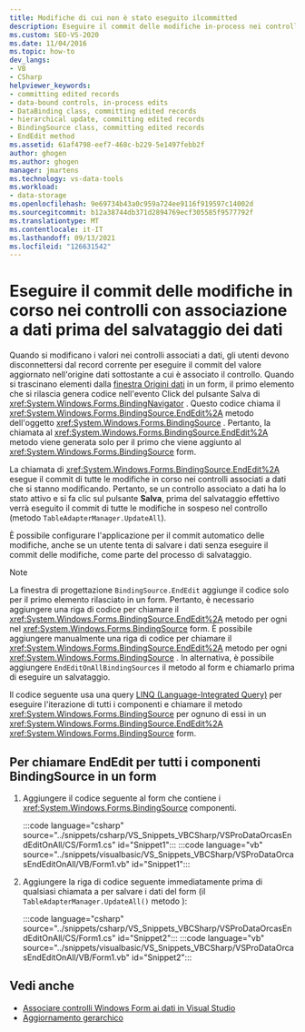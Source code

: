 ```yaml
---
title: Modifiche di cui non è stato eseguito ilcommitted
description: Eseguire il commit delle modifiche in-process nei controlli form associati Windows dati prima di salvare i dati. Chiamare EndEdit per tutti i componenti BindingSource in un form.
ms.custom: SEO-VS-2020
ms.date: 11/04/2016
ms.topic: how-to
dev_langs:
- VB
- CSharp
helpviewer_keywords:
- committing edited records
- data-bound controls, in-process edits
- DataBinding class, committing edited records
- hierarchical update, committing edited records
- BindingSource class, committing edited records
- EndEdit method
ms.assetid: 61af4798-eef7-468c-b229-5e1497febb2f
author: ghogen
ms.author: ghogen
manager: jmartens
ms.technology: vs-data-tools
ms.workload:
- data-storage
ms.openlocfilehash: 9e69734b43a0c959a724ee9116f919597c14002d
ms.sourcegitcommit: b12a38744db371d2894769ecf305585f9577792f
ms.translationtype: MT
ms.contentlocale: it-IT
ms.lasthandoff: 09/13/2021
ms.locfileid: "126631542"
---
```

# <a name="commit-in-process-edits-on-data-bound-controls-before-saving-data"></a>Eseguire il commit delle modifiche in corso nei controlli con associazione a dati prima del salvataggio dei dati

Quando si modificano i valori nei controlli associati a dati, gli utenti devono disconnettersi dal record corrente per eseguire il commit del valore aggiornato nell'origine dati sottostante a cui è associato il controllo. Quando si trascinano elementi dalla [finestra Origini dati](add-new-data-sources.md) in un form,  il primo elemento che si rilascia genera codice nell'evento Click del pulsante Salva di <xref:System.Windows.Forms.BindingNavigator> . Questo codice chiama il <xref:System.Windows.Forms.BindingSource.EndEdit%2A> metodo dell'oggetto <xref:System.Windows.Forms.BindingSource> . Pertanto, la chiamata al <xref:System.Windows.Forms.BindingSource.EndEdit%2A> metodo viene generata solo per il primo che viene aggiunto al <xref:System.Windows.Forms.BindingSource> form.

La chiamata di <xref:System.Windows.Forms.BindingSource.EndEdit%2A> esegue il commit di tutte le modifiche in corso nei controlli associati a dati che si stanno modificando. Pertanto, se un controllo associato a dati ha lo stato attivo e si fa clic sul pulsante **Salva**, prima del salvataggio effettivo verrà eseguito il commit di tutte le modifiche in sospeso nel controllo (metodo `TableAdapterManager.UpdateAll`).

È possibile configurare l'applicazione per il commit automatico delle modifiche, anche se un utente tenta di salvare i dati senza eseguire il commit delle modifiche, come parte del processo di salvataggio.

> [!NOTE]
> La finestra di progettazione `BindingSource.EndEdit` aggiunge il codice solo per il primo elemento rilasciato in un form. Pertanto, è necessario aggiungere una riga di codice per chiamare il <xref:System.Windows.Forms.BindingSource.EndEdit%2A> metodo per ogni nel <xref:System.Windows.Forms.BindingSource> form. È possibile aggiungere manualmente una riga di codice per chiamare il <xref:System.Windows.Forms.BindingSource.EndEdit%2A> metodo per ogni <xref:System.Windows.Forms.BindingSource> . In alternativa, è possibile aggiungere `EndEditOnAllBindingSources` il metodo al form e chiamarlo prima di eseguire un salvataggio.

Il codice seguente usa una query [LINQ (Language-Integrated Query)](/dotnet/csharp/linq/) per eseguire l'iterazione di tutti i componenti e chiamare il metodo <xref:System.Windows.Forms.BindingSource> per ognuno di essi in un <xref:System.Windows.Forms.BindingSource.EndEdit%2A> <xref:System.Windows.Forms.BindingSource> form.

## <a name="to-call-endedit-for-all-bindingsource-components-on-a-form"></a>Per chiamare EndEdit per tutti i componenti BindingSource in un form

1. Aggiungere il codice seguente al form che contiene i <xref:System.Windows.Forms.BindingSource> componenti.

     :::code language="csharp" source="../snippets/csharp/VS_Snippets_VBCSharp/VSProDataOrcasEndEditOnAll/CS/Form1.cs" id="Snippet1":::
     :::code language="vb" source="../snippets/visualbasic/VS_Snippets_VBCSharp/VSProDataOrcasEndEditOnAll/VB/Form1.vb" id="Snippet1":::

2. Aggiungere la riga di codice seguente immediatamente prima di qualsiasi chiamata a per salvare i dati del form (il `TableAdapterManager.UpdateAll()` metodo ):

     :::code language="csharp" source="../snippets/csharp/VS_Snippets_VBCSharp/VSProDataOrcasEndEditOnAll/CS/Form1.cs" id="Snippet2":::
     :::code language="vb" source="../snippets/visualbasic/VS_Snippets_VBCSharp/VSProDataOrcasEndEditOnAll/VB/Form1.vb" id="Snippet2":::

## <a name="see-also"></a>Vedi anche

- [Associare controlli Windows Form ai dati in Visual Studio](../data-tools/bind-windows-forms-controls-to-data-in-visual-studio.md)
- [Aggiornamento gerarchico](../data-tools/hierarchical-update.md)
